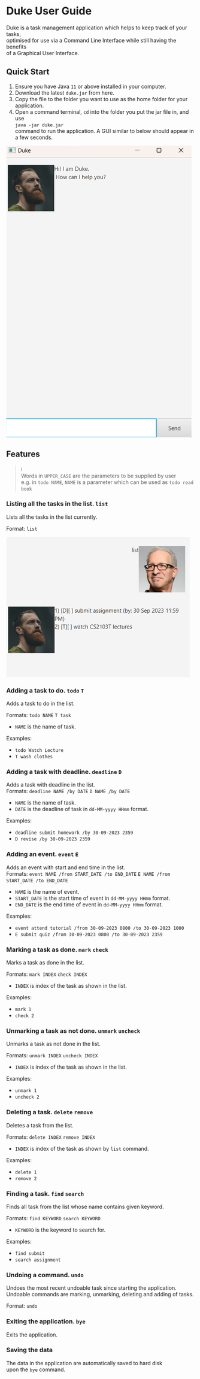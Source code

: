 # Duke User Guide
Duke is a task management application which helps to keep track of your tasks,  
optimised for use via a Command Line Interface while still having the benefits   
of a Graphical User Interface.

## Quick Start

1) Ensure you have Java `11` or above installed in your computer.  
2) Download the latest `duke.jar` from here.  
3) Copy the file to the folder you want to use as the home folder for your application.  
4) Open a command terminal, `cd` into the folder you put the jar file in, and use  
   `java -jar duke.jar`     
   command to run the application.
   A GUI similar to below should appear in a few seconds.

![alt text](Welcome.png)

## Features

> &#8505;   
> Words in `UPPER_CASE` are the parameters to be supplied by user  
> e.g. in `todo NAME`, `NAME` is a parameter which can be used as `todo read book`

### Listing all the tasks in the list. `list`
Lists all the tasks in the list currently.

Format: `list`

![alt text](List.png)

### Adding a task to do. `todo` `T`
Adds a task to do in the list.  

Formats: `todo NAME` `T task`  
+ `NAME` is the name of task.     

Examples:  
+ `todo Watch Lecture`  
+ `T wash clothes`  


### Adding a task with deadline. `deadline` `D`
Adds a task with deadline in the list.  
Formats: `deadline NAME /by DATE` `D NAME /by DATE`
+ `NAME` is the name of task.
+ `DATE` is the deadline of task in `dd-MM-yyyy HHmm` format.

Examples:
+ `deadline submit homework /by 30-09-2023 2359`
+ `D revise /by 30-09-2023 2359`

### Adding an event. `event` `E`
Adds an event with start and end time in the list.  
Formats: `event NAME /from START_DATE /to END_DATE` `E NAME /from START_DATE /to END_DATE`
+ `NAME` is the name of event.
+ `START_DATE` is the start time of event in `dd-MM-yyyy HHmm` format.
+ `END_DATE` is the end time of event in `dd-MM-yyyy HHmm` format.

Examples:
+ `event attend tutorial /from 30-09-2023 0800 /to 30-09-2023 1000`
+ `E submit quiz /from 30-09-2023 0800 /to 30-09-2023 2359`

### Marking a task as done. `mark` `check`
Marks a task as done in the list.

Formats: `mark INDEX` `check INDEX`
+ `INDEX` is index of the task as shown in the list.

Examples:
+ `mark 1`
+ `check 2`


### Unmarking a task as not done. `unmark` `uncheck`
Unmarks a task as not done in the list.

Formats: `unmark INDEX` `uncheck INDEX`
+ `INDEX` is index of the task as shown in the list.

Examples:
+ `unmark 1`
+ `uncheck 2`

### Deleting a task. `delete` `remove`
Deletes a task from the list.

Formats: `delete INDEX` `remove INDEX`
+ `INDEX` is index of the task as shown by `list` command.

Examples:
+ `delete 1`
+ `remove 2`

### Finding a task. `find` `search`
Finds all task from the list whose name contains given keyword.

Formats: `find KEYWORD` `search KEYWORD`
+ `KEYWORD` is the keyword to search for.

Examples:
+ `find submit`
+ `search assignment`

### Undoing a command. `undo`
Undoes the most recent undoable task since starting the application.  
Undoable commands are marking, unmarking, deleting and adding of tasks.

Format: `undo`

### Exiting the application. `bye`
Exits the application.

### Saving the data
The data in the application are automatically saved to hard disk  
upon the `bye` command.